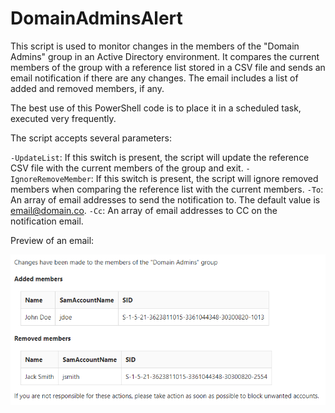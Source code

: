 ﻿# DomainAdminsAlert

This script is used to monitor changes in the members of the "Domain Admins" group in an Active Directory environment. It compares the current members of the group with a reference list stored in a CSV file and sends an email notification if there are any changes. The email includes a list of added and removed members, if any.

The best use of this PowerShell code is to place it in a scheduled task, executed very frequently.

The script accepts several parameters:

`-UpdateList`: If this switch is present, the script will update the reference CSV file with the current members of the group and exit.
`-IgnoreRemoveMember`: If this switch is present, the script will ignore removed members when comparing the reference list with the current members.
`-To`: An array of email addresses to send the notification to. The default value is <email@domain.co>.
`-Cc`: An array of email addresses to CC on the notification email.

Preview of an email:

![preview of an email](./preview.png)
